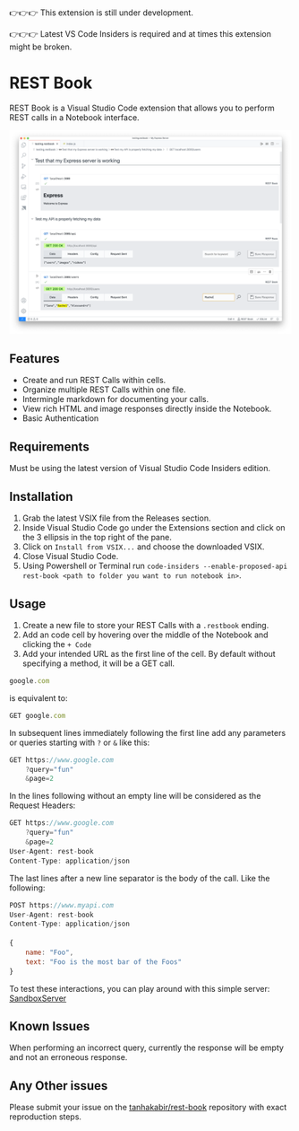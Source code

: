 👉👉👉 This extension is still under development.

👉👉👉 Latest VS Code Insiders is required and at times this extension might be broken.

# REST Book

REST Book is a Visual Studio Code extension that allows you to perform REST calls in a Notebook interface.

![Example of REST Book notebook that REST calls made to an Express App](docs/images/express-app.png)

## Features

- Create and run REST Calls within cells.
- Organize multiple REST Calls within one file.
- Intermingle markdown for documenting your calls.
- View rich HTML and image responses directly inside the Notebook.
- Basic Authentication

## Requirements

Must be using the latest version of Visual Studio Code Insiders edition.

## Installation

1. Grab the latest VSIX file from the Releases section.
1. Inside Visual Studio Code go under the Extensions section and click on the 3 ellipsis in the top right of the pane.
1. Click on `Install from VSIX...` and choose the downloaded VSIX.  
1. Close Visual Studio Code.
1. Using Powershell or Terminal run `code-insiders --enable-proposed-api rest-book <path to folder you want to run notebook in>`.

## Usage

1. Create a new file to store your REST Calls with a `.restbook` ending.
1. Add an code cell by hovering over the middle of the Notebook and clicking the `+ Code`
1. Add your intended URL as the first line of the cell. By default without specifying a method, it will be a GET call.

```javascript
google.com
```

is equivalent to:

```javascript
GET google.com
```

In subsequent lines immediately following the first line add any parameters or queries starting with `?` or `&` like this:

```javascript
GET https://www.google.com
    ?query="fun"
    &page=2
```

In the lines following without an empty line will be considered as the Request Headers:

```javascript
GET https://www.google.com
    ?query="fun"
    &page=2
User-Agent: rest-book
Content-Type: application/json 
```

The last lines after a new line separator is the body of the call. Like the following:

```javascript
POST https://www.myapi.com
User-Agent: rest-book
Content-Type: application/json 

{
    name: "Foo",
    text: "Foo is the most bar of the Foos" 
}
```

To test these interactions, you can play around with this simple server: [SandboxServer](https://github.com/tanhakabir/SandboxServer)

## Known Issues

When performing an incorrect query, currently the response will be empty and not an erroneous response.

## Any Other issues

Please submit your issue on the [tanhakabir/rest-book](https://github.com/tanhakabir/rest-book) repository with exact reproduction steps.
